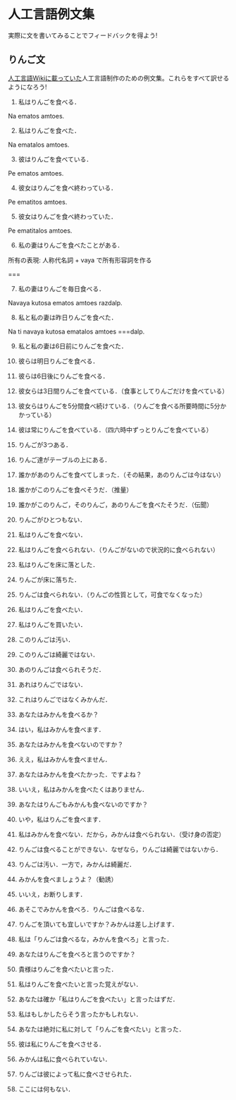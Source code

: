 # 人工言語例文集

実際に文を書いてみることでフィードバックを得よう!

## りんご文

[人工言語Wikiに載っていた](https://conlinguistics.wikia.org/ja/wiki/%E3%82%8A%E3%82%93%E3%81%94%E6%96%87)人工言語制作のための例文集。これらをすべて訳せるようになろう!

1.  私はりんごを食べる．

   Na ematos amtoes.

2.  私はりんごを食べた．

   Na ematalos amtoes.

3.  彼はりんごを食べている．

   Pe ematos amtoes.

4.  彼女はりんごを食べ終わっている．

   Pe ematitos amtoes.

5.  彼女はりんごを食べ終わっていた．

   Pe ematitalos amtoes.

6.  私の妻はりんごを食べたことがある．

   所有の表現: 人称代名詞 + vaya で所有形容詞を作る

   ===

7.  私の妻はりんごを毎日食べる．

   Navaya kutosa ematos amtoes razdalp.

8.  私と私の妻は昨日りんごを食べた． 

   Na ti navaya kutosa ematalos amtoes  ===dalp.

9.  私と私の妻は6日前にりんごを食べた．

10.  彼らは明日りんごを食べる．

11.  彼らは6日後にりんごを食べる．

12.  彼女らは3日間りんごを食べている．（食事としてりんごだけを食べている）

13.  彼女らはりんごを5分間食べ続けている．（りんごを食べる所要時間に5分かかっている）

14.  彼は常にりんごを食べている．（四六時中ずっとりんごを食べている）

15.  りんごが3つある．

16.  りんご達がテーブルの上にある．

17.  誰かがあのりんごを食べてしまった．（その結果，あのりんごは今はない）

18.  誰かがこのりんごを食べそうだ．（推量）

19.  誰かがこのりんご，そのりんご，あのりんごを食べたそうだ．（伝聞）

20.  りんごがひとつもない．

21.  私はりんごを食べない．

22.  私はりんごを食べられない．（りんごがないので状況的に食べられない）

23.  私はりんごを床に落とした．

24.  りんごが床に落ちた．

25.  りんごは食べられない．（りんごの性質として，可食でなくなった）

26.  私はりんごを食べたい．

27.  私はりんごを買いたい．

28.  このりんごは汚い．

29.  このりんごは綺麗ではない．

30.  あのりんごは食べられそうだ．

31.  あれはりんごではない．

32.  これはりんごではなくみかんだ．

33.  あなたはみかんを食べるか？

34.  はい，私はみかんを食べます．

35.  あなたはみかんを食べないのですか？

36.  ええ，私はみかんを食べません．

37.  あなたはみかんを食べたかった．ですよね？

38.  いいえ，私はみかんを食べたくはありません．

39.  あなたはりんごもみかんも食べないのですか？

40.  いや，私はりんごを食べます．

41.  私はみかんを食べない．だから，みかんは食べられない．（受け身の否定）

42.  りんごは食べることができない．なぜなら，りんごは綺麗ではないから．

43.  りんごは汚い．一方で，みかんは綺麗だ．

44.  みかんを食べましょうよ？（勧誘）

45.  いいえ，お断りします．

46.  あそこでみかんを食べろ．りんごは食べるな．

47.  りんごを頂いても宜しいですか？みかんは差し上げます．

48.  私は「りんごは食べるな，みかんを食べろ」と言った．

49.  あなたはりんごを食べろと言うのですか？

50.  貴様はりんごを食べたいと言った．

51.  私はりんごを食べたいと言った覚えがない．

52.  あなたは確か「私はりんごを食べたい」と言ったはずだ．

53.  私はもしかしたらそう言ったかもしれない．

54.  あなたは絶対に私に対して「りんごを食べたい」と言った．

55.  彼は私にりんごを食べさせる．

56.  みかんは私に食べられていない．

57.  りんごは彼によって私に食べさせられた．

58.  ここには何もない．